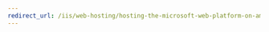 ```yaml
---
redirect_url: /iis/web-hosting/hosting-the-microsoft-web-platform-on-amazon-ec2/amazon-ec2-microsoft-web-platform-images-wordpress
---
```

